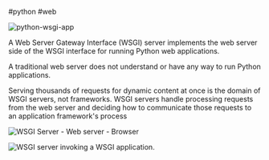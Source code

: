 #python #web

![python-wsgi-app](https://res.cloudinary.com/practicaldev/image/fetch/s--Aozu6gS4--/c_limit%2Cf_auto%2Cfl_progressive%2Cq_auto%2Cw_880/https://dev-to-uploads.s3.amazonaws.com/uploads/articles/56zf2r5ljmujm2jwtz8y.jpg)

A Web Server Gateway Interface (WSGI) server implements the web server side of the WSGI interface for running Python web applications.

A traditional web server does not understand or have any way to run Python applications.

Serving thousands of requests for dynamic content at once is the domain of WSGI servers, not frameworks. WSGI servers handle processing requests from the web server and deciding how to communicate those requests to an application framework's process

![WSGI Server - Web server - Browser](https://www.fullstackpython.com/img/visuals/web-browser-server-wsgi.png)

![WSGI server invoking a WSGI application.](https://www.fullstackpython.com/img/visuals/wsgi-interface.png)
